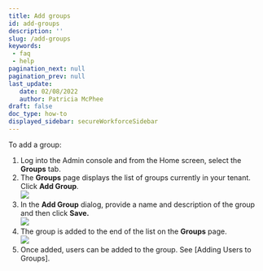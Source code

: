 ```yaml
---
title: Add groups
id: add-groups
description: ''
slug: /add-groups
keywords: 
 - faq
 - help
pagination_next: null
pagination_prev: null
last_update: 
   date: 02/08/2022
   author: Patricia McPhee
draft: false
doc_type: how-to
displayed_sidebar: secureWorkforceSidebar
---
```



To add a group:

1.  Log into the Admin console and from the Home screen, select the **Groups** tab.
2.  The **Groups** page displays the list of groups currently in your tenant.  Click **Add Group**.  
    ![](/images/groups/add_group_button.PNG)
3.  In the **Add Group** dialog, provide a name and description of the group and then click **Save.  
    **![](/images/groups/add_group_sales.PNG)****
4.  The group is added to the end of the list on the **Groups** page.  
    ![](/images/groups/sales_added.PNG)
5.  Once added, users can be added to the group. See [Adding Users to Groups]<!-- (Adding_Users_to_Groups) -->.

